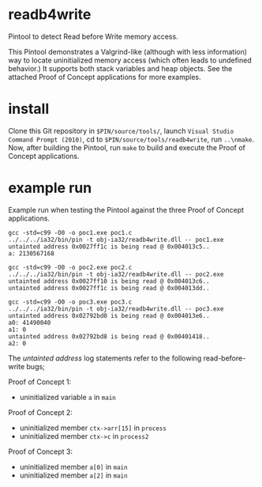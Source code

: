 readb4write
===========

Pintool to detect Read before Write memory access.

This Pintool demonstrates a Valgrind-like (although with less information)
way to locate uninitialized memory access (which often leads to undefined
behavior.) It supports both stack variables and heap objects. See the attached
Proof of Concept applications for more examples.

install
=======

Clone this Git repository in `$PIN/source/tools/`, launch `Visual Studio
Command Prompt (2010)`, cd to `$PIN/source/tools/readb4write`, run `..\nmake`.
Now, after building the Pintool, run `make` to build and execute the Proof of
Concept applications.

example run
===========

Example run when testing the Pintool against the three Proof of Concept
applications.

```
gcc -std=c99 -O0 -o poc1.exe poc1.c
../../../ia32/bin/pin -t obj-ia32/readb4write.dll -- poc1.exe
untainted address 0x0027ff1c is being read @ 0x004013c5..
a: 2130567168

gcc -std=c99 -O0 -o poc2.exe poc2.c
../../../ia32/bin/pin -t obj-ia32/readb4write.dll -- poc2.exe
untainted address 0x0027ff10 is being read @ 0x004013c6..
untainted address 0x0027ff1c is being read @ 0x004013dd..

gcc -std=c99 -O0 -o poc3.exe poc3.c
../../../ia32/bin/pin -t obj-ia32/readb4write.dll -- poc3.exe
untainted address 0x02792bd0 is being read @ 0x004013e6..
a0: 41490040
a1: 0
untainted address 0x02792bd8 is being read @ 0x00401418..
a2: 0
```

The *untainted address* log statements refer to the following
read-before-write bugs;

Proof of Concept 1:

- uninitialized variable `a` in `main`

Proof of Concept 2:

- uninitialized member `ctx->arr[15]` in `process`
- uninitialized member `ctx->c` in `process2`

Proof of Concept 3:

- uninitialized member `a[0]` in `main`
- uninitialized member `a[2]` in `main`
